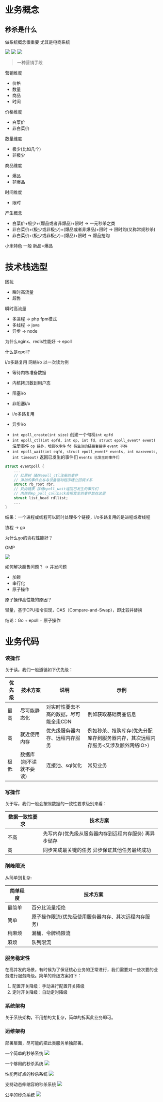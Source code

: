 # 业务概念

## 秒杀是什么

做系统概念很重要 尤其是电商系统

![](http://cdn.tigerb.cn/20200712224532.jpeg)
![](http://cdn.tigerb.cn/20200712224556.jpeg)
![](http://cdn.tigerb.cn/20200712224606.jpeg)

> 一种营销手段

营销维度
- 价格
- 数量
- 商品
- 时间

价格维度
- 白菜价
- 非白菜价

数量维度
- 极少(比如几个)
- 非极少

商品维度
- 爆品
- 非爆品

时间维度
- 限时

产生概念
- 白菜价+极少+(爆品或者非爆品)+限时 -> 一元秒杀之类
- 非白菜价+(极少或非极少)+(爆品或者非爆品)+限时 -> 限时购(又称常规秒杀) 
- 非白菜价+(极少或非极少)+(爆品)+限时 -> 爆品抢购

小米特色 一般 新品=爆品

# 技术栈选型

困扰
- 瞬时高流量
- 超售

瞬时高流量
- 多进程 -> php fpm模式
- 多线程 -> java
- 异步 -> node

为什么nginx、redis性能好 -> epoll

什么是epoll?

i/o多路复用 网络i/o 以一次读为例

- 等待内核准备数据
- 内核拷贝数到用户态

- 阻塞i/o
- 非阻塞i/o
- i/o多路复用
- 异步i/o

<!-- ![](https://segmentfault.com/img/bVm1c3)
![](https://segmentfault.com/img/bVm1c4)
![](https://segmentfault.com/img/bVm1c5)
![](https://segmentfault.com/img/bVm1c8) -->

- `int epoll_create(int size)` 创建一个句柄`int epfd`
- `int epoll_ctl(int epfd, int op, int fd, struct epoll_event* event)` 注册事件 `op 操作，增删改事件` `fd 待监测的链接套接字` `event 事件`
- `int epoll_wait(int eqfd, struct epoll_event* events, int maxevents, int timeout)` 返回已发生的事件们 `events 已发生的事件们`

```c
struct eventpoll {
    ...
    // 红黑树 储存epoll_ctl注册的事件
    // 添加的事件会与与设备驱动程序建立回调关系
    struct rb_root rbr;
    // 双向链表 存储epoll_wait返回已发生的事件们
    // 内核的ep_poll_callback会把发生的事件放在这里
    struct list_head rdllist;
    ...
}
```

结果：一个进程或线程可以同时处理多个链接，i/o多路复用的是进程或者线程

协程 -> go

为什么go的协程性能好？

GMP

![](https://user-gold-cdn.xitu.io/2019/12/30/16f55033b4edcf10?imageView2/0/w/1280/h/960/format/webp/ignore-error/1)

如何解决超售问题？ -> 并发问题

- 加锁
- 串行化
- 原子操作

原子操作高性能的原因？

轻量，基于CPU指令实现，CAS（Compare-and-Swap），即比较并替换

<!-- 竞争条件是由于异步的访问共享资源，并试图同时读写该资源而导致的，使用互斥锁和通道的思路都是在线程获得到访问权后阻塞其他线程对共享内存的访问，而使用原子操作解决数据竞争问题则是利用了其不可被打断的特性。 https://juejin.im/post/5ee2066fe51d4578455f3caa-->

结论：Go + epoll + 原子操作

# 业务代码

### 读操作

关于读，我们一般遵循如下优先级：

优先级|技术方案|说明|示例
-------|-------|-------|-------
最高|尽可能静态化|对实时性要去不高的数据，尽可能全走CDN|例如获取基础商品信息
高|就近使用内存|优先级服务器内存、远程内存服务|例如秒杀、抢购库存(优先分配库存到服务器内存，其次远程内存服务<又涉及额外网络IO>)
极低|数据库(能不读就不要读)|连接池、sql优化|常见业务

### 写操作

关于写，我们一般会按照数据的一致性要求级别来看：

数据一致性要求|技术方案
------------|------------
不高|先写内存(优先级从服务器内存到远程内存服务) 再异步储存
高|同步完成最关键的任务 异步保证其他任务最终成功


### 削峰限流

从简单到复杂:

简单程度|技术方案
-------|-------
最简单|百分比流量拒绝
简单|原子操作限流(优先级使用服务器内存、其次远程内存服务)
稍麻烦|漏桶、令牌桶限流
麻烦|队列限流

### 服务稳定性

在高并发的场景，有时候为了保证核心业务的正常进行，我们需要对一些次要的业务进行服务降级。简单的降级方案如下：

1. 配置开关降级：手动进行配置开关降级
2. 定时开关降级：自动定时降级

### 系统架构

关于系统架构，不用想的太复杂，简单的拆离此业务即可。

### 运维架构

部署层面，尽可能的把此类服务单独部署。


一个简单的秒杀系统
![](http://cdn.tigerb.cn/20200501175532.png)

一个够用的秒杀系统
![](http://cdn.tigerb.cn/20200501183037.png)

性能再好点的秒杀系统
![](http://cdn.tigerb.cn/20200501200309.png)

支持动态伸缩容的秒杀系统
![](http://cdn.tigerb.cn/20200501200846.png)

公平的秒杀系统
![](http://cdn.tigerb.cn/20200502195413.png)